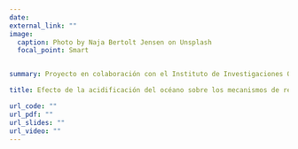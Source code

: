 ```yaml
---
date: 
external_link: ""
image:
  caption: Photo by Naja Bertolt Jensen on Unsplash 
  focal_point: Smart


summary: Proyecto en colaboración con el Instituto de Investigaciones Oceanológica de la UABC

title: Efecto de la acidificación del océano sobre los mecanismos de regulación genética por microRNAs

url_code: ""
url_pdf: ""
url_slides: ""
url_video: ""
---
```




